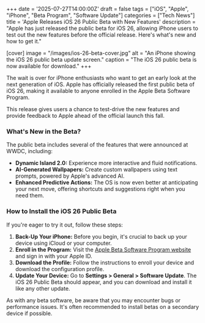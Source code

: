 +++
date = '2025-07-27T14:00:00Z'
draft = false
tags = ["iOS", "Apple", "iPhone", "Beta Program", "Software Update"]
categories = ["Tech News"]
title = 'Apple Releases iOS 26 Public Beta with New Features'
description = "Apple has just released the public beta for iOS 26, allowing iPhone users to test out the new features before the official release. Here's what's new and how to get it."

[cover]
  image = "/images/ios-26-beta-cover.jpg"
  alt = "An iPhone showing the iOS 26 public beta update screen."
  caption = "The iOS 26 public beta is now available for download."
+++



The wait is over for iPhone enthusiasts who want to get an early look at the next generation of iOS. Apple has officially released the first public beta of iOS 26, making it available to anyone enrolled in the Apple Beta Software Program.

This release gives users a chance to test-drive the new features and provide feedback to Apple ahead of the official launch this fall.

### What's New in the Beta?

The public beta includes several of the features that were announced at WWDC, including:

*   **Dynamic Island 2.0:** Experience more interactive and fluid notifications.
*   **AI-Generated Wallpapers:** Create custom wallpapers using text prompts, powered by Apple's advanced AI.
*   **Enhanced Predictive Actions:** The OS is now even better at anticipating your next move, offering shortcuts and suggestions right when you need them.

### How to Install the iOS 26 Public Beta

If you're eager to try it out, follow these steps:

1.  **Back-Up Your iPhone:** Before you begin, it's crucial to back up your device using iCloud or your computer.
2.  **Enroll in the Program:** Visit the [Apple Beta Software Program website](https://beta.apple.com/) and sign in with your Apple ID.
3.  **Download the Profile:** Follow the instructions to enroll your device and download the configuration profile.
4.  **Update Your Device:** Go to **Settings > General > Software Update**. The iOS 26 Public Beta should appear, and you can download and install it like any other update.

As with any beta software, be aware that you may encounter bugs or performance issues. It's often recommended to install betas on a secondary device if possible.
